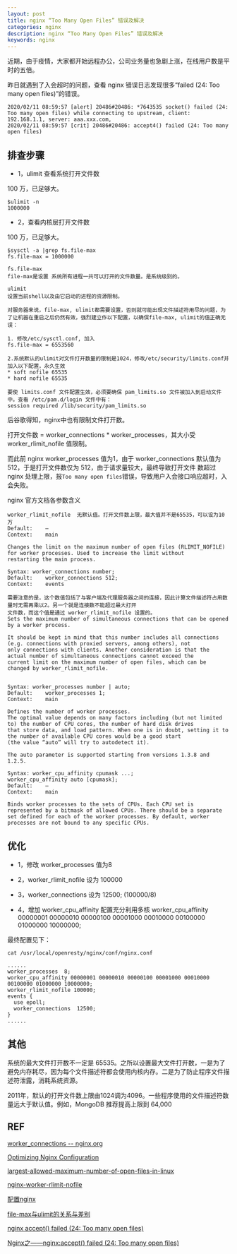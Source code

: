 ```yaml
---
layout: post
title: nginx “Too Many Open Files” 错误及解决
categories: nginx
description: nginx “Too Many Open Files” 错误及解决
keywords: nginx
---
```


近期，由于疫情，大家都开始远程办公，公司业务量也急剧上涨，在线用户数是平时的五倍。

昨日就遇到了入会超时的问题，查看 nginx 错误日志发现很多“failed (24: Too many open files)”的错误。

```shell
2020/02/11 08:59:57 [alert] 20486#20486: *7643535 socket() failed (24: Too many open files) while connecting to upstream, client: 192.168.1.1, server: aaa.xxx.com,
2020/02/11 08:59:57 [crit] 20486#20486: accept4() failed (24: Too many open files)
```

## 排查步骤

- 1，ulimit 查看系统打开文件数

100 万，已足够大。

```shell
$ulimit -n
1000000
```

- 2，查看内核层打开文件数

100 万，已足够大。

```shell
$sysctl -a |grep fs.file-max
fs.file-max = 1000000
```

```
fs.file-max
file-max是设置 系统所有进程一共可以打开的文件数量。是系统级别的。

ulimit
设置当前shell以及由它启动的进程的资源限制。

对服务器来说，file-max, ulimit都需要设置，否则就可能出现文件描述符用尽的问题，为了让机器在重启之后仍然有效，强烈建立作以下配置，以确保file-max, ulimit的值正确无误：

1. 修改/etc/sysctl.conf, 加入             
fs.file-max = 6553560

2.系统默认的ulimit对文件打开数量的限制是1024，修改/etc/security/limits.conf并加入以下配置，永久生效
* soft nofile 65535 
* hard nofile 65535

要使 limits.conf 文件配置生效，必须要确保 pam_limits.so 文件被加入到启动文件中。查看 /etc/pam.d/login 文件中有：
session required /lib/security/pam_limits.so
```

后谷歌得知，nginx中也有限制文件打开数。

打开文件数 = worker_connections * worker_processes，其大小受 worker_rlimit_nofile 值限制。

而此前 nginx worker_processes 值为1，由于 worker_connections 默认值为 512，于是打开文件数仅为 512，由于请求量较大，最终导致打开文件
数超过 nginx 处理上限，报`Too many open files`错误，导致用户入会接口响应超时，入会失败。


nginx 官方文档各参数含义

```
worker_rlimit_nofile  无默认值。打开文件数上限，最大值并不是65535，可以设为10 万
Default:	—
Context:	main

Changes the limit on the maximum number of open files (RLIMIT_NOFILE) for worker processes. Used to increase the limit without 
restarting the main process.

Syntax:	worker_connections number;
Default:	worker_connections 512;
Context:	events

需要注意的是，这个数值包括了与客户端及代理服务器之间的连接，因此计算文件描述符占用数量时无需再乘以2。另一个就是连接数不能超过最大打开
文件数，而这个值是通过 worker_rlimit_nofile 设置的。
Sets the maximum number of simultaneous connections that can be opened by a worker process.

It should be kept in mind that this number includes all connections (e.g. connections with proxied servers, among others), not
only connections with clients. Another consideration is that the actual number of simultaneous connections cannot exceed the 
current limit on the maximum number of open files, which can be changed by worker_rlimit_nofile.


Syntax:	worker_processes number | auto;
Default:	worker_processes 1;
Context:	main

Defines the number of worker processes.
The optimal value depends on many factors including (but not limited to) the number of CPU cores, the number of hard disk drives 
that store data, and load pattern. When one is in doubt, setting it to the number of available CPU cores would be a good start 
(the value “auto” will try to autodetect it).

The auto parameter is supported starting from versions 1.3.8 and 1.2.5.

Syntax:	worker_cpu_affinity cpumask ...;
worker_cpu_affinity auto [cpumask];
Default:	—
Context:	main

Binds worker processes to the sets of CPUs. Each CPU set is represented by a bitmask of allowed CPUs. There should be a separate 
set defined for each of the worker processes. By default, worker processes are not bound to any specific CPUs.
```

## 优化

- 1，修改 worker_processes 值为8

- 2，worker_rlimit_nofile 设为 100000

- 3，worker_connections 设为 12500; (100000/8)

- 4，增加 worker_cpu_affinity 配置充分利用多核
worker_cpu_affinity 00000001 00000010 00000100 00001000 00010000 00100000 01000000 10000000;

最终配置见下：

```
cat /usr/local/openresty/nginx/conf/nginx.conf

......
worker_processes  8;
worker_cpu_affinity 00000001 00000010 00000100 00001000 00010000 00100000 01000000 10000000;
worker_rlimit_nofile 100000;
events {
  use epoll;
  worker_connections  12500;
}
......

```


## 其他

系统的最大文件打开数不一定是 65535。之所以设置最大文件打开数，一是为了避免内存耗尽，因为每个文件描述符都会使用内核内存。二是为了防止程序文件描述符泄露，消耗系统资源。

2011年，默认的打开文件数上限由1024调为4096。一些程序使用的文件描述符数量远大于默认值。例如，MongoDB 推荐提高上限到 64,000


## REF

[worker_connections -- nginx.org](https://nginx.org/en/docs/ngx_core_module.html?&_ga=2.159146106.1928714280.1581517224-266900567.1581517224#worker_connections)

[Optimizing Nginx Configuration](https://easyengine.io/tutorials/nginx/optimization/)

[largest-allowed-maximum-number-of-open-files-in-linux](https://unix.stackexchange.com/questions/334187/largest-allowed-maximum-number-of-open-files-in-linux)

[nginx-worker-rlimit-nofile](https://stackoverflow.com/questions/37591784/nginx-worker-rlimit-nofile)

[配置nginx](https://www.jianshu.com/p/81445f571590)

[file-max与ulimit的关系与差别](https://www.cnblogs.com/zengkefu/p/5592117.html)

[nginx accept() failed (24: Too many open files)](https://www.cnblogs.com/jkko123/p/6294586.html)

[Nginx之——nginx:accept() failed (24: Too many open files)](https://blog.csdn.net/l1028386804/article/details/51425325)
